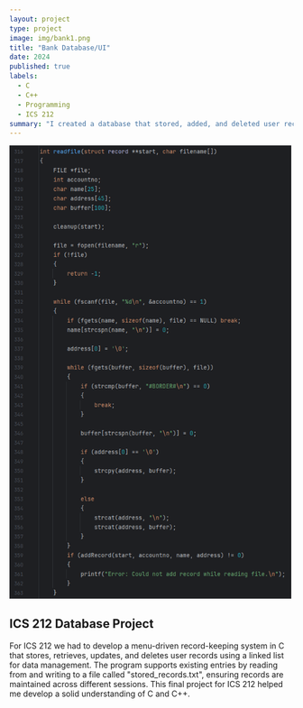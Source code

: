 ```yaml
---
layout: project
type: project
image: img/bank1.png
title: "Bank Database/UI"
date: 2024
published: true
labels:
  - C
  - C++
  - Programming
  - ICS 212
summary: "I created a database that stored, added, and deleted user records in a databse using C and C++."
---
```


<div class="text-center p-4">
  <img src="../img/snippet.png" 
       alt="Project snippet" 
       class="img-thumbnail"
       style="width: 500px; max-width: 100%;">
</div>

## ICS 212 Database Project

For ICS 212 we had to develop a menu-driven record-keeping system in C that stores, retrieves, updates, and deletes user records using a linked list for data management. The program supports existing entries by reading from and writing to a file called "stored_records.txt", ensuring records are maintained across different sessions. This final project for ICS 212 helped me develop a solid understanding of C and C++.
